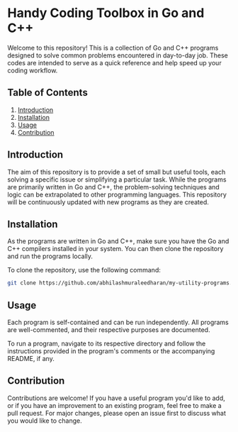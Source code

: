 # Handy Coding Toolbox in Go and C++

Welcome to this repository! 
This is a collection of Go and C++ programs designed to solve common problems encountered in day-to-day job. 
These codes are intended to serve as a quick reference and help speed up your coding workflow.

## Table of Contents
1. [Introduction](#introduction)
2. [Installation](#installation)
3. [Usage](#usage)
4. [Contribution](#contribution)

## Introduction

The aim of this repository is to provide a set of small but useful tools, each solving a specific issue or 
simplifying a particular task. While the programs are primarily written in Go and C++, 
the problem-solving techniques and logic can be extrapolated to other programming languages. 
This repository will be continuously updated with new programs as they are created.

## Installation

As the programs are written in Go and C++, make sure you have the Go and C++ compilers installed in your system. 
You can then clone the repository and run the programs locally.

To clone the repository, use the following command:

```bash
git clone https://github.com/abhilashmuraleedharan/my-utility-programs.git
```
## Usage

Each program is self-contained and can be run independently. 
All programs are well-commented, and their respective purposes are documented. 

To run a program, navigate to its respective directory and follow the instructions 
provided in the program's comments or the accompanying README, if any.

## Contribution

Contributions are welcome! If you have a useful program you'd like to add, or if you have an improvement to an existing program, 
feel free to make a pull request. For major changes, please open an issue first to discuss what you would like to change.
